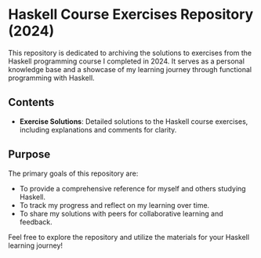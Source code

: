 # Haskell Course Exercises Repository (2024)

This repository is dedicated to archiving the solutions to exercises from the Haskell programming course I completed in 2024. It serves as a personal knowledge base and a showcase of my learning journey through functional programming with Haskell.

## Contents

- **Exercise Solutions**: Detailed solutions to the Haskell course exercises, including explanations and comments for clarity.
  
## Purpose

The primary goals of this repository are:
- To provide a comprehensive reference for myself and others studying Haskell.
- To track my progress and reflect on my learning over time.
- To share my solutions with peers for collaborative learning and feedback.

Feel free to explore the repository and utilize the materials for your Haskell learning journey!
